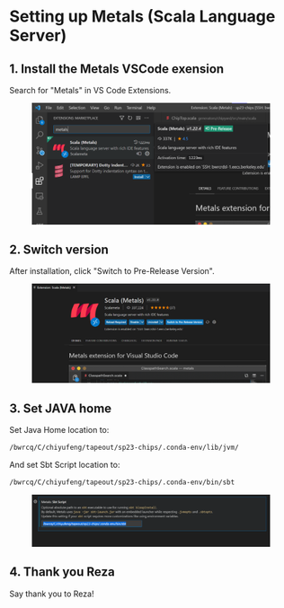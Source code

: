 # Setting up Metals (Scala Language Server)

## 1. Install the Metals VSCode exension

Search for "Metals" in VS Code Extensions.

<figure><img src="../.gitbook/assets/image (2) (1) (4).png" alt=""><figcaption></figcaption></figure>

## 2. Switch version

After installation, click "Switch to Pre-Release Version".

<figure><img src="../.gitbook/assets/image (1) (6).png" alt=""><figcaption></figcaption></figure>

## 3. Set JAVA home

Set Java Home location to:

```bash
/bwrcq/C/chiyufeng/tapeout/sp23-chips/.conda-env/lib/jvm/
```

And set Sbt Script location to:

```bash
/bwrcq/C/chiyufeng/tapeout/sp23-chips/.conda-env/bin/sbt
```

<figure><img src="../.gitbook/assets/image (5) (3) (1).png" alt=""><figcaption></figcaption></figure>

## 4. Thank you Reza

Say thank you to Reza!
